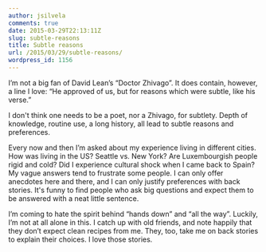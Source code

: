 ```yaml
---
author: jsilvela
comments: true
date: 2015-03-29T22:13:11Z
slug: subtle-reasons
title: Subtle reasons
url: /2015/03/29/subtle-reasons/
wordpress_id: 1156
---
```


I’m not a big fan of David Lean’s “Doctor Zhivago”. It does contain, however, a line I love: “He approved of us, but for reasons which were subtle, like his verse.”

I don't think one needs to be a poet, nor a Zhivago, for subtlety. Depth of knowledge, routine use, a long history, all lead to subtle reasons and preferences.

Every now and then I’m asked about my experience living in different cities. How was living in the US? Seattle vs. New York? Are Luxembourgish people rigid and cold? Did I experience cultural shock when I came back to Spain? My vague answers tend to frustrate some people. I can only offer anecdotes here and there, and I can only justify preferences with back stories. It's funny to find people who ask big questions and expect them to be answered with a neat little sentence.

I’m coming to hate the spirit behind “hands down” and “all the way”. Luckily, I’m not at all alone in this. I catch up with old friends, and note happily that they don’t expect clean recipes from me. They, too, take me on back stories to explain their choices. I love those stories.
